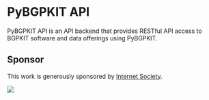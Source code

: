 # PyBGPKIT API

PyBGPKIT API is an API backend that provides RESTful API access to BGPKIT software and 
data offerings using PyBGPKIT.

## Sponsor

This work is generously sponsored by [Internet Society](https://www.internetsociety.org).

![](https://spaces.bgpkit.org/assets/isoc-logo.jpg)